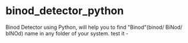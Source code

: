 # binod_detector_python
Binod Detector using Python, will help you to find "Binod"(binod/ BiNod/ bINOd) name in any folder of your system. test it -
